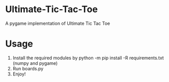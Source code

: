 # Ultimate-Tic-Tac-Toe
A pygame implementation of Ultimate Tic Tac Toe

# Usage
1. Install the required modules by python -m pip install -R requirements.txt (numpy and pygame)
2. Run boards.py
3. Enjoy!

